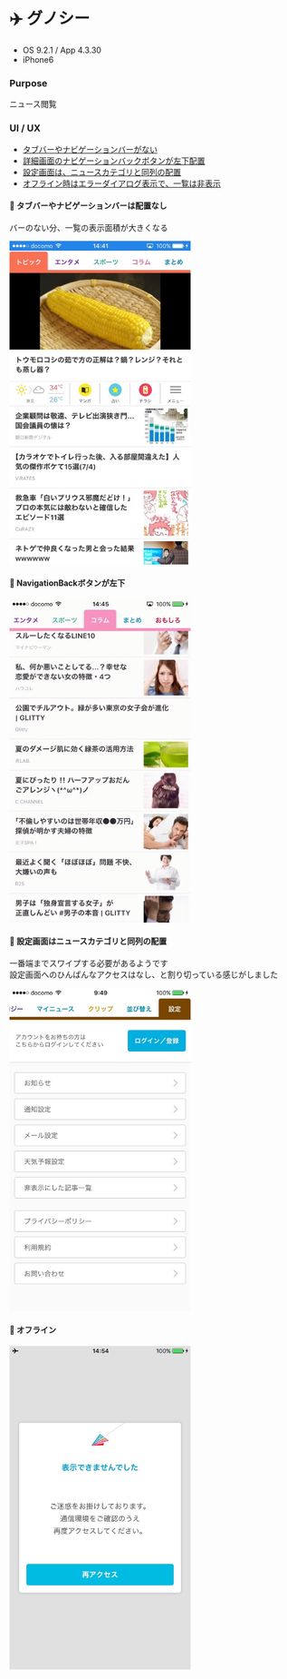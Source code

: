 # ✈️ グノシー

* OS 9.2.1 / App 4.3.30
* iPhone6

### Purpose
ニュース閲覧

### UI / UX
* [タブバーやナビゲーションバーがない](#gunosy_top)
* [詳細画面のナビゲーションバックボタンが左下配置](#gunosy_navBack)
* [設定画面は、ニュースカテゴリと同列の配置](#gunosy_setting)
* [オフライン時はエラーダイアログ表示で、一覧は非表示](#gunosy_offline)

#### :triangular_flag_on_post: <a name="gunosy_top">タブバーやナビゲーションバーは配置なし</a>
バーのない分、一覧の表示面積が大きくなる

<img src="https://github.com/mafmoff/100Apps/blob/master/Resources/Images/gunosy_top.jpg" width="320px">

#### :triangular_flag_on_post: <a name="gunosy_navBack">NavigationBackボタンが左下</a>
<img src="https://github.com/mafmoff/100Apps/blob/master/Resources/Images/gunosy_navBack.gif" width="320px">


#### :triangular_flag_on_post: <a name="gunosy_setting">設定画面はニュースカテゴリと同列の配置</a>
一番端までスワイプする必要があるようです   
設定画面へのひんぱんなアクセスはなし、と割り切っている感じがしました

<img src="https://github.com/mafmoff/100Apps/blob/master/Resources/Images/gunosy_setting.jpg" width="320px">


#### :triangular_flag_on_post: <a name="gunosy_offline">オフライン</a>
<img src="https://github.com/mafmoff/100Apps/blob/master/Resources/Images/gunosy_offline.jpg" width="320px">

